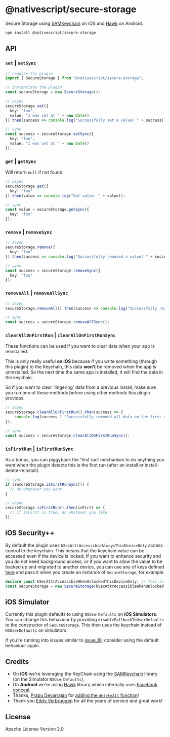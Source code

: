 # @nativescript/secure-storage

Secure Storage using [SAMKeychain](https://github.com/soffes/SAMKeychain) on iOS and [Hawk](https://github.com/orhanobut/hawk) on Android.

```javascript
npm install @nativescript/secure-storage
```

## API

### `set` | `setSync`

```ts
// require the plugin
import { SecureStorage } from "@nativescript/secure-storage";

// instantiate the plugin
const secureStorage = new SecureStorage();

// async
secureStorage.set({
  key: "foo",
  value: "I was set at " + new Date()
}).then(success => console.log("Successfully set a value? " + success));

// sync
const success = secureStorage.setSync({
  key: "foo",
  value: "I was set at " + new Date()
});
```

### `get` | `getSync`
Will return `null` if not found.

```ts
// async
secureStorage.get({
  key: "foo"
}).then(value => console.log("Got value: " + value));

// sync
const value = secureStorage.getSync({
  key: "foo"
});
```

### `remove` | `removeSync`

```ts
// async
secureStorage.remove({
  key: "foo"
}).then(success => console.log("Successfully removed a value? " + success));

// sync
const success = secureStorage.removeSync({
  key: "foo"
});
```

### `removeAll` | `removeAllSync`

```ts
// async
secureStorage.removeAll().then(success => console.log("Successfully removed a value? " + success));

// sync
const success = secureStorage.removeAllSync();
```

### `clearAllOnFirstRun` | `clearAllOnFirstRunSync`
These functions can be used if you want to clear data when your app is reinstalled.

This is only really useful **on iOS** because if you write something (through this plugin) to the Keychain, this data **won't** be removed when the app is uninstalled.
So the next time the same app is installed, it will find the data in the keychain.

So if you want to clear 'lingering' data from a previous install, make sure you run one of these
methods before using other methods this plugin provides.

```ts
// async
secureStorage.clearAllOnFirstRun().then(success => {
    console.log(success ? "Successfully removed all data on the first run" : "Data not removed because this is not the first run");
});

// sync
const success = secureStorage.clearAllOnFirstRunSync();
```

### `isFirstRun` | `isFirstRunSync`
As a bonus, you can piggyback the 'first run' mechanism to do anything you want when the plugin detects
this is the first run (after an install or install-delete-reinstall).

```ts
// sync
if (secureStorage.isFirstRunSync()) {
  // do whatever you want
}

// async
secureStorage.isFirstRun().then(isFirst => {
  // if isFirst is true, do whatever you like
});
```

## iOS Security++
By default the plugin uses `kSecAttrAccessibleAlwaysThisDeviceOnly` access control to the keychain. This means that the keychain value can be accessed even if the device is locked. If you want to enhance security and you do not need background access, or if you want to allow the value to be backed up and migrated to another device, you can use any of keys defined [here](https://developer.apple.com/documentation/security/ksecattraccessiblealwaysthisdeviceonly?language=objc#see-also) and pass it when you create an instance of `SecureStorage`, for example
```ts
declare const kSecAttrAccessibleWhenUnlockedThisDeviceOnly; // This is needed in case you don't have tns-platform-declarations module installed. 
const secureStorage = new SecureStorage(kSecAttrAccessibleWhenUnlockedThisDeviceOnly);
```

## iOS Simulator

Currently this plugin defaults to using `NSUserDefaults` on **iOS Simulators**. You can change this behaviour by providing `disableFallbackToUserDefaults` to the constructor of `SecureStorage`. This then uses the keychain instead of `NSUserDefaults` on simulators.

If you're running into issues similar to [issue_10](https://github.com/EddyVerbruggen/nativescript-secure-storage/issues/10), consider using the default behaviour again.

## Credits
* On __iOS__ we're leveraging the KeyChain using the [SAMKeychain](https://github.com/soffes/SAMKeychain) library (on the Simulator `NSUserDefaults`),
* On __Android__ we're using [Hawk](https://github.com/orhanobut/hawk) library which internally uses [Facebook conceal](https://github.com/facebook/conceal).
* Thanks, [Prabu Devarrajan](https://github.com/prabudevarrajan) for [adding the `deleteAll` function](https://github.com/EddyVerbruggen/nativescript-secure-storage/pull/11)!
* Thank you [Eddy Verbruggen](https://github.com/EddyVerbruggen) for all the years of service and great work!

## License

Apache License Version 2.0
